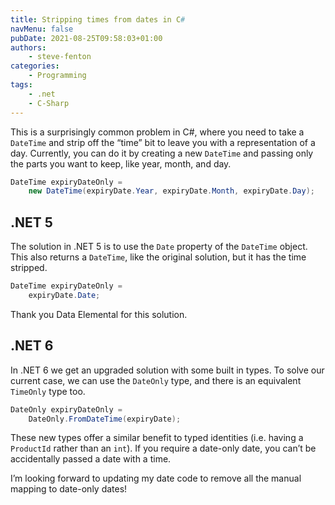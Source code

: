 ```yaml
---
title: Stripping times from dates in C#
navMenu: false
pubDate: 2021-08-25T09:58:03+01:00
authors:
    - steve-fenton
categories:
    - Programming
tags:
    - .net
    - C-Sharp
---
```


This is a surprisingly common problem in C#, where you need to take a `DateTime` and strip off the “time” bit to leave you with a representation of a day. Currently, you can do it by creating a new `DateTime` and passing only the parts you want to keep, like year, month, and day.

```csharp
DateTime expiryDateOnly =
    new DateTime(expiryDate.Year, expiryDate.Month, expiryDate.Day);
```

## .NET 5

The solution in .NET 5 is to use the `Date` property of the `DateTime` object. This also returns a `DateTime`, like the original solution, but it has the time stripped.

```csharp
DateTime expiryDateOnly =
    expiryDate.Date;
```

Thank you Data Elemental for this solution.

## .NET 6

In .NET 6 we get an upgraded solution with some built in types. To solve our current case, we can use the `DateOnly` type, and there is an equivalent `TimeOnly` type too.

```csharp
DateOnly expiryDateOnly =
    DateOnly.FromDateTime(expiryDate);
```

These new types offer a similar benefit to typed identities (i.e. having a `ProductId` rather than an `int`). If you require a date-only date, you can’t be accidentally passed a date with a time.

I’m looking forward to updating my date code to remove all the manual mapping to date-only dates!